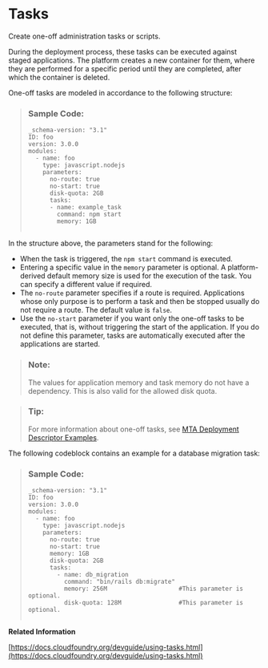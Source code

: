 <!-- loioa1c184c585f24c1c8dfaf4d1fcc2fde7 -->

# Tasks

Create one-off administration tasks or scripts.

During the deployment process, these tasks can be executed against staged applications. The platform creates a new container for them, where they are performed for a specific period until they are completed, after which the container is deleted.

One-off tasks are modeled in accordance to the following structure:

> ### Sample Code:  
> ```
> _schema-version: "3.1"
> ID: foo
> version: 3.0.0
> modules:
>   - name: foo
>     type: javascript.nodejs
>     parameters:
>       no-route: true
>       no-start: true
>       disk-quota: 2GB
>       tasks:
>       - name: example_task
>         command: npm start
>         memory: 1GB
>        
> ```

In the structure above, the parameters stand for the following:

-   When the task is triggered, the `npm start` command is executed.
-   Entering a specific value in the `memory` parameter is optional. A platform-derived default memory size is used for the execution of the task. You can specify a different value if required.
-   The `no-route` parameter specifies if a route is required. Applications whose only purpose is to perform a task and then be stopped usually do not require a route. The default value is `false`.
-   Use the `no-start` parameter if you want only the one-off tasks to be executed, that is, without triggering the start of the application. If you do not define this parameter, tasks are automatically executed after the applications are started.

> ### Note:  
> Тhe values for аpplication memory and task memory do not have a dependency. This is also valid for the allowed disk quota.

> ### Tip:  
> For more information about one-off tasks, see [MTA Deployment Descriptor Examples](MTA_Deployment_Descriptor_Examples_66a7033.md).

The following codeblock contains an example for a database migration task:

> ### Sample Code:  
> ```
> _schema-version: "3.1"
> ID: foo
> version: 3.0.0
> modules:
>   - name: foo
>     type: javascript.nodejs
>     parameters:
>       no-route: true
>       no-start: true
>       memory: 1GB
>       disk-quota: 2GB
>       tasks:
>         - name: db_migration
>           command: "bin/rails db:migrate"
>           memory: 256M                    #This parameter is optional.
>           disk-quota: 128M                #This parameter is optional.
> 
> 
> ```

**Related Information**  


[https://docs.cloudfoundry.org/devguide/using-tasks.html](https://docs.cloudfoundry.org/devguide/using-tasks.html)

